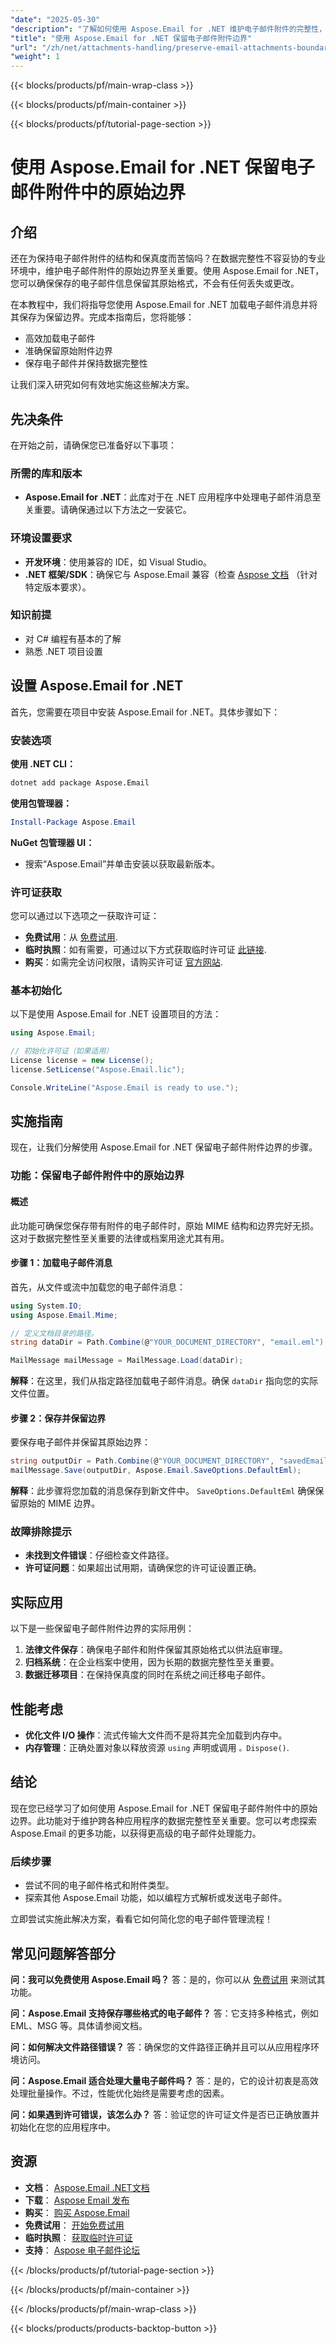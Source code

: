 ```yaml
---
"date": "2025-05-30"
"description": "了解如何使用 Aspose.Email for .NET 维护电子邮件附件的完整性，确保保留原始边界。"
"title": "使用 Aspose.Email for .NET 保留电子邮件附件边界"
"url": "/zh/net/attachments-handling/preserve-email-attachments-boundaries-aspose-email/"
"weight": 1
---
```


{{< blocks/products/pf/main-wrap-class >}}

{{< blocks/products/pf/main-container >}}

{{< blocks/products/pf/tutorial-page-section >}}
# 使用 Aspose.Email for .NET 保留电子邮件附件中的原始边界

## 介绍
还在为保持电子邮件附件的结构和保真度而苦恼吗？在数据完整性不容妥协的专业环境中，维护电子邮件附件的原始边界至关重要。使用 Aspose.Email for .NET，您可以确保保存的电子邮件信息保留其原始格式，不会有任何丢失或更改。

在本教程中，我们将指导您使用 Aspose.Email for .NET 加载电子邮件消息并将其保存为保留边界。完成本指南后，您将能够：
- 高效加载电子邮件
- 准确保留原始附件边界
- 保存电子邮件并保持数据完整性

让我们深入研究如何有效地实施这些解决方案。

## 先决条件
在开始之前，请确保您已准备好以下事项：

### 所需的库和版本
- **Aspose.Email for .NET**：此库对于在 .NET 应用程序中处理电子邮件消息至关重要。请确保通过以下方法之一安装它。

### 环境设置要求
- **开发环境**：使用兼容的 IDE，如 Visual Studio。
- **.NET 框架/SDK**：确保它与 Aspose.Email 兼容（检查 [Aspose 文档](https://reference.aspose.com/email/net/) （针对特定版本要求）。

### 知识前提
- 对 C# 编程有基本的了解
- 熟悉 .NET 项目设置

## 设置 Aspose.Email for .NET
首先，您需要在项目中安装 Aspose.Email for .NET。具体步骤如下：

### 安装选项
**使用 .NET CLI：**
```bash
dotnet add package Aspose.Email
```

**使用包管理器：**
```powershell
Install-Package Aspose.Email
```

**NuGet 包管理器 UI：**
- 搜索“Aspose.Email”并单击安装以获取最新版本。

### 许可证获取
您可以通过以下选项之一获取许可证：
- **免费试用**：从 [免费试用](https://releases。aspose.com/email/net/).
- **临时执照**：如有需要，可通过以下方式获取临时许可证 [此链接](https://purchase。aspose.com/temporary-license/).
- **购买**：如需完全访问权限，请购买许可证 [官方网站](https://purchase。aspose.com/buy).

### 基本初始化
以下是使用 Aspose.Email for .NET 设置项目的方法：

```csharp
using Aspose.Email;

// 初始化许可证（如果适用）
License license = new License();
license.SetLicense("Aspose.Email.lic");

Console.WriteLine("Aspose.Email is ready to use.");
```

## 实施指南
现在，让我们分解使用 Aspose.Email for .NET 保留电子邮件附件边界的步骤。

### 功能：保留电子邮件附件中的原始边界

#### 概述
此功能可确保您保存带有附件的电子邮件时，原始 MIME 结构和边界完好无损。这对于数据完整性至关重要的法律或档案用途尤其有用。

#### 步骤 1：加载电子邮件消息
首先，从文件或流中加载您的电子邮件消息：

```csharp
using System.IO;
using Aspose.Email.Mime;

// 定义文档目录的路径。
string dataDir = Path.Combine(@"YOUR_DOCUMENT_DIRECTORY", "email.eml");

MailMessage mailMessage = MailMessage.Load(dataDir);
```
**解释**：在这里，我们从指定路径加载电子邮件消息。确保 `dataDir` 指向您的实际文件位置。

#### 步骤 2：保存并保留边界
要保存电子邮件并保留其原始边界：

```csharp
string outputDir = Path.Combine(@"YOUR_DOCUMENT_DIRECTORY", "savedEmail.eml");
mailMessage.Save(outputDir, Aspose.Email.SaveOptions.DefaultEml);
```
**解释**：此步骤将您加载的消息保存到新文件中。 `SaveOptions.DefaultEml` 确保保留原始的 MIME 边界。

### 故障排除提示
- **未找到文件错误**：仔细检查文件路径。
- **许可证问题**：如果超出试用期，请确保您的许可证设置正确。

## 实际应用
以下是一些保留电子邮件附件边界的实际用例：
1. **法律文件保存**：确保电子邮件和附件保留其原始格式以供法庭审理。
2. **归档系统**：在企业档案中使用，因为长期的数据完整性至关重要。
3. **数据迁移项目**：在保持保真度的同时在系统之间迁移电子邮件。

## 性能考虑
- **优化文件 I/O 操作**：流式传输大文件而不是将其完全加载到内存中。
- **内存管理**：正确处置对象以释放资源 `using` 声明或调用 `。Dispose()`.

## 结论
现在您已经学习了如何使用 Aspose.Email for .NET 保留电子邮件附件中的原始边界。此功能对于维护跨各种应用程序的数据完整性至关重要。您可以考虑探索 Aspose.Email 的更多功能，以获得更高级的电子邮件处理能力。

### 后续步骤
- 尝试不同的电子邮件格式和附件类型。
- 探索其他 Aspose.Email 功能，如以编程方式解析或发送电子邮件。

立即尝试实施此解决方案，看看它如何简化您的电子邮件管理流程！

## 常见问题解答部分
**问：我可以免费使用 Aspose.Email 吗？**
答：是的，你可以从 [免费试用](https://releases.aspose.com/email/net/) 来测试其功能。

**问：Aspose.Email 支持保存哪些格式的电子邮件？**
答：它支持多种格式，例如 EML、MSG 等。具体请参阅文档。

**问：如何解决文件路径错误？**
答：确保您的文件路径正确并且可以从应用程序环境访问。

**问：Aspose.Email 适合处理大量电子邮件吗？**
答：是的，它的设计初衷是高效处理批量操作。不过，性能优化始终是需要考虑的因素。

**问：如果遇到许可错误，该怎么办？**
答：验证您的许可证文件是否已正确放置并初始化在您的应用程序中。

## 资源
- **文档**： [Aspose.Email .NET文档](https://reference.aspose.com/email/net/)
- **下载**： [Aspose Email 发布](https://releases.aspose.com/email/net/)
- **购买**： [购买 Aspose.Email](https://purchase.aspose.com/buy)
- **免费试用**： [开始免费试用](https://releases.aspose.com/email/net/)
- **临时执照**： [获取临时许可证](https://purchase.aspose.com/temporary-license/)
- **支持**： [Aspose 电子邮件论坛](https://forum.aspose.com/c/email/10)

{{< /blocks/products/pf/tutorial-page-section >}}

{{< /blocks/products/pf/main-container >}}

{{< /blocks/products/pf/main-wrap-class >}}

{{< blocks/products/products-backtop-button >}}